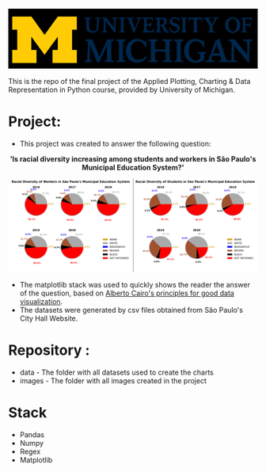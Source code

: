 ![](../../images/um-logo.png)

This is the repo of the final project of the Applied Plotting, Charting & Data Representation in Python course, provided by University of Michigan.

# Project:
- This project was created to answer the following question: 
<p align="center">
  <b>'Is racial diversity increasing among students and workers in São Paulo's Municipal Education System?'</b>
</p>

<p align="center">
  <img  src="images/both.png">
</p>

- The matplotlib stack was used to quickly shows the reader the answer of the question, based on [Alberto Cairo's principles for good data visualization](https://towardsdatascience.com/data-visualization-and-truthful-art-324b13a2ad34).
- The datasets were generated by csv files obtained from São Paulo's City Hall Website.

# Repository :
- data - The folder with all datasets used to create the charts
- images - The folder with all images created in the project


# Stack 
- Pandas
- Numpy
- Regex
- Matplotlib
